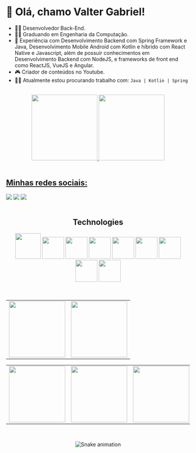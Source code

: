 # 👋 Olá, chamo Valter Gabriel!

- 👩‍💻 Desenvolvedor Back-End.
- 👨‍🎓 Graduando em Engenharia da Computação.
- 🎨 Experiência com Desenvolvimento Backend com Spring Framework e Java, Desenvolvimento Mobile Android com Kotlin e híbrido com React Native e Javascript, além de possuir conhecimentos em Desenvolvimento Backend com NodeJS, e frameworks de front end como ReactJS, VueJS e Angular.
- 🎮 Criador de conteúdos no Youtube.
- 👷‍♂️ Atualmente estou procurando trabalho com: ```Java | Kotlin | Spring ```

<div align="center"><br>
  <a href="https://github.com/ValterGabriell">
  <img height="180em" src="https://github-readme-stats.vercel.app/api?username=ValterGabriell&show_icons=true&theme=gotham&include_all_commits=true&count_private=true"/>
  <img height="180em" src="https://github-readme-stats.vercel.app/api/top-langs/?username=ValterGabriell&layout=compact&langs_count=7&theme=gotham"/>
</div>

<div style="display: inline_block"><br> 
  <h2> Minhas redes sociais: </h2>
    <a href="https://www.youtube.com/@devgaguejante_" target="_blank"><img src="https://img.shields.io/badge/YouTube-FF0000?style=for-the-badge&logo=youtube&logoColor=white" target="_blank"></a>
    <a href="https://www.instagram.com/_v.gab/" target="_blank"><img src="https://img.shields.io/badge/-Instagram-%23E4405F?style=for-the-badge&logo=instagram&logoColor=white" target="_blank"></a>
    <a href="https://www.linkedin.com/in/valter-gabriel/" target="_blank"><img src="https://img.shields.io/badge/-LinkedIn-%230077B5?style=for-the-badge&logo=linkedin&logoColor=white" target="_blank"></a> 
</div>

<br>

<h2 align="center">Technologies</h2>
<p align="center">
<img src="https://cdn.jsdelivr.net/gh/devicons/devicon/icons/androidstudio/androidstudio-original.svg" height="70" width="70" />
<img src="https://cdn.jsdelivr.net/gh/devicons/devicon/icons/kotlin/kotlin-original.svg" height="60" width="60" />
<img src="https://cdn.jsdelivr.net/gh/devicons/devicon/icons/spring/spring-original.svg" height="60" width="60"/>
<img src="https://cdn.jsdelivr.net/gh/devicons/devicon/icons/java/java-original-wordmark.svg"  height="60" width="60" />
<img src="https://cdn.jsdelivr.net/gh/devicons/devicon/icons/nodejs/nodejs-original.svg"  height="60" width="60" />
<img src="https://cdn.jsdelivr.net/gh/devicons/devicon/icons/react/react-original.svg" height="60" width="60" />
<img src="https://cdn.jsdelivr.net/gh/devicons/devicon/icons/javascript/javascript-original.svg" height="60" width="60" />
  <img src="https://cdn.jsdelivr.net/gh/devicons/devicon/icons/vuejs/vuejs-original.svg" height="60" width="60" />
    <img src="https://cdn.jsdelivr.net/gh/devicons/devicon/icons/angularjs/angularjs-original.svg" height="60" width="60" />

<div align="center"><br>
  <table>
    <tr><td><img height="154em" src="https://github-profile-summary-cards.vercel.app/api/cards/profile-details?username=ValterGabriell&theme=github_dark"/></td><td>
    <img height="154em" src="https://github-profile-summary-cards.vercel.app/api/cards/productive-time?username=ValterGabriell&theme=github_dark"/></td></tr>
  </table>
  <table>
    <tr><td><img height="154em" src="https://github-profile-summary-cards.vercel.app/api/cards/most-commit-language?username=ValterGabriell&theme=github_dark"/></td><td>
    <img height="154em" src="https://github-profile-summary-cards.vercel.app/api/cards/repos-per-language?username=ValterGabriell&theme=github_dark"/></td><td>
    <img height="154em" src="https://github-profile-summary-cards.vercel.app/api/cards/stats?username=ValterGabriell&theme=github_dark"/></td></tr>
  </table>
</div>

<div align="center"><br>

  ![Snake animation](https://github.com/ValterGabriell/ValterGabriell/blob/output/github-contribution-grid-snake.svg)

</div>


